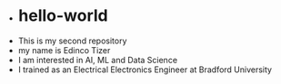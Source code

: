 - # hello-world
- This is my second repository
- my name is Edinco Tizer
- I am interested in AI, ML and Data Science
- I trained as an Electrical Electronics Engineer at Bradford University
